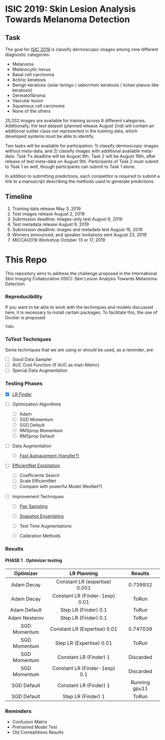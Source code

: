 # ISIC 2019: Skin Lesion Analysis Towards Melanoma Detection

## Task
The goal for [ISIC 2019](https://challenge2019.isic-archive.com/) is classify dermoscopic images 
among nine different diagnostic categories:

+ Melanoma
+ Melanocytic nevus
+ Basal cell carcinoma
+ Actinic keratosis
+ Benign keratosis (solar lentigo / seborrheic keratosis / lichen planus-like keratosis)
+ Dermatofibroma
+ Vascular lesion
+ Squamous cell carcinoma
+ None of the others

25,332 images are available for training across 8 different categories. Additionally, the test dataset 
(planned release August 2nd) will contain an additional outlier class not represented in the training data, 
which developed systems must be able to identify.

Two tasks will be available for participation: 1) classify dermoscopic images without meta-data, and 
2) classify images with additional available meta-data. Task 1's deadline will be August 9th. 
Task 2 will be August 16th, after release of test meta-data on August 9th. 
Participants of Task 2 must submit to Task 1 as well, though participants can submit to Task 1 alone.

In addition to submitting predictions, each competitor is required to submit a link to a manuscript 
describing the methods used to generate predictions.


## Timeline
1. Training data release May 3, 2019
2. Test images release August 2, 2019
3. Submission deadline: images-only test August 9, 2019
4. Test metadata release August 9, 2019
5. Submission deadline: images and metadata test August 16, 2019
6. Winners announced, and speaker invitations sent August 23, 2019
7. MICCAI2019 Workshop October 13 or 17, 2019

# This Repo


This repository aims to address the challenge proposed in the International Skin Imaging Collaboration (ISIC):
Skin Lesion Analysis Towards Melanoma Detection.

 
### Reproducibility

If you want to be able to work with the techniques and models discussed here, 
it is necessary to install certain packages. To facilitate this, the use of Docker is proposed:

```bash
ToDo
```

### ToTest Techniques

Some techniques that we are using or should be used, as a reminder, are:
- [ ] Good Data Sampler
- [ ] AUC Cost Function (If AUC as main Metric)
- [ ] Special Data Augmentation 

### Testing Phases

- [x] [LR Finder](https://towardsdatascience.com/estimating-optimal-learning-rate-for-a-deep-neural-network-ce32f2556ce0) 

- [ ] Optimization Algorithms
  + [ ] Adam
  + [ ] SGD Momentum
  + [ ] SGD Default
  + [ ] RMSprop Momentum
  + [ ] RMSprop Default

- [ ] Data Augmentation
  + [ ] [Fast Autoaugment (transfer?)](https://arxiv.org/abs/1905.00397)

- [ ] [EfficientNet Explotation](https://arxiv.org/pdf/1905.11946.pdf) 
  + [ ] Coefficients Search
  + [ ] Scale EfficientNet 
  + [ ] Compare with powerful Model (ResNet?)

- [ ] Improvement Techniques
  + [ ] [Pair Sampling](https://arxiv.org/pdf/1801.02929.pdf)
  + [ ] [Snapshot Ensembling](https://arxiv.org/abs/1704.00109)
  + [ ] Test Time Augmentations
  + [ ] Calibration Methods  
  

### Results

#### PHASE 1 . Optimizer testing

|   Optimizer   |            LR Planning             |       Results       |
|:-------------:|:----------------------------------:|:-------------------:|
|   Adam Decay  |   Constant LR (expertise) 0.001    |       0.739932      |
|   Adam Decay  |   Constant LR (Finder-1exp) 0.01   |        ToRun        |
|  Adam Default |        Step LR (Finder) 0.1        |        ToRun        |
| Adam Nesterov |        Step LR (Finder) 0.1        |        ToRun        |
|  SGD Momentum |   Constant LR (Expertise) 0.01     |       0.747039      |
|  SGD Momentum |      Step LR (Expertise) 0.01      |        ToRun        |
|  SGD Momentum |      Constant LR (Finder) 1        |      Discarded      |
|  SGD Momentum |   Constant LR (Finder-1exp) 0.1    |      Discarded      |
|  SGD Default  |      Constant LR (Finder) 1        |    Running gpu11    |
|  SGD Default  |        Step LR (Finder) 1          |        ToRun        |

### Reminders
- Confusion Matrix
- Pretrained Model Test
- Old Comeptitions Results